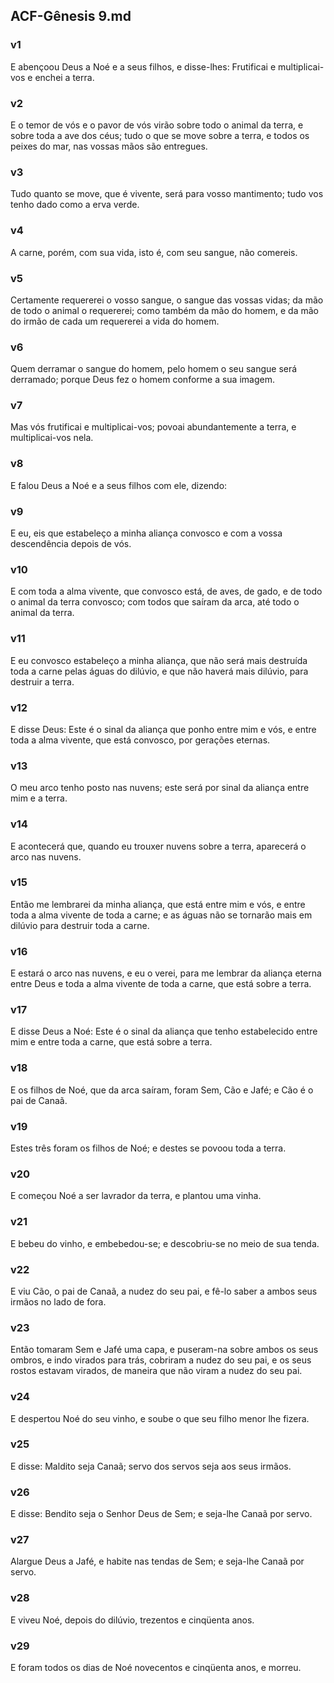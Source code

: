 ## ACF-Gênesis 9.md
### v1
 E abençoou Deus a Noé e a seus filhos, e disse-lhes: Frutificai e multiplicai-vos e enchei a terra.
### v2
 E o temor de vós e o pavor de vós virão sobre todo o animal da terra, e sobre toda a ave dos céus; tudo o que se move sobre a terra, e todos os peixes do mar, nas vossas mãos são entregues.
### v3
 Tudo quanto se move, que é vivente, será para vosso mantimento; tudo vos tenho dado como a erva verde.
### v4
 A carne, porém, com sua vida, isto é, com seu sangue, não comereis.
### v5
 Certamente requererei o vosso sangue, o sangue das vossas vidas; da mão de todo o animal o requererei; como também da mão do homem, e da mão do irmão de cada um requererei a vida do homem.
### v6
 Quem derramar o sangue do homem, pelo homem o seu sangue será derramado; porque Deus fez o homem conforme a sua imagem.
### v7
 Mas vós frutificai e multiplicai-vos; povoai abundantemente a terra, e multiplicai-vos nela.
### v8
 E falou Deus a Noé e a seus filhos com ele, dizendo:
### v9
 E eu, eis que estabeleço a minha aliança convosco e com a vossa descendência depois de vós.
### v10
 E com toda a alma vivente, que convosco está, de aves, de gado, e de todo o animal da terra convosco; com todos que saíram da arca, até todo o animal da terra.
### v11
 E eu convosco estabeleço a minha aliança, que não será mais destruída toda a carne pelas águas do dilúvio, e que não haverá mais dilúvio, para destruir a terra.
### v12
 E disse Deus: Este é o sinal da aliança que ponho entre mim e vós, e entre toda a alma vivente, que está convosco, por gerações eternas.
### v13
 O meu arco tenho posto nas nuvens; este será por sinal da aliança entre mim e a terra.
### v14
 E acontecerá que, quando eu trouxer nuvens sobre a terra, aparecerá o arco nas nuvens.
### v15
 Então me lembrarei da minha aliança, que está entre mim e vós, e entre toda a alma vivente de toda a carne; e as águas não se tornarão mais em dilúvio para destruir toda a carne.
### v16
 E estará o arco nas nuvens, e eu o verei, para me lembrar da aliança eterna entre Deus e toda a alma vivente de toda a carne, que está sobre a terra.
### v17
 E disse Deus a Noé: Este é o sinal da aliança que tenho estabelecido entre mim e entre toda a carne, que está sobre a terra.
### v18
 E os filhos de Noé, que da arca saíram, foram Sem, Cão e Jafé; e Cão é o pai de Canaã.
### v19
 Estes três foram os filhos de Noé; e destes se povoou toda a terra.
### v20
 E começou Noé a ser lavrador da terra, e plantou uma vinha.
### v21
 E bebeu do vinho, e embebedou-se; e descobriu-se no meio de sua tenda.
### v22
 E viu Cão, o pai de Canaã, a nudez do seu pai, e fê-lo saber a ambos seus irmãos no lado de fora.
### v23
 Então tomaram Sem e Jafé uma capa, e puseram-na sobre ambos os seus ombros, e indo virados para trás, cobriram a nudez do seu pai, e os seus rostos estavam virados, de maneira que não viram a nudez do seu pai.
### v24
 E despertou Noé do seu vinho, e soube o que seu filho menor lhe fizera.
### v25
 E disse: Maldito seja Canaã; servo dos servos seja aos seus irmãos.
### v26
 E disse: Bendito seja o Senhor Deus de Sem; e seja-lhe Canaã por servo.
### v27
 Alargue Deus a Jafé, e habite nas tendas de Sem; e seja-lhe Canaã por servo.
### v28
 E viveu Noé, depois do dilúvio, trezentos e cinqüenta anos.
### v29
 E foram todos os dias de Noé novecentos e cinqüenta anos, e morreu.
